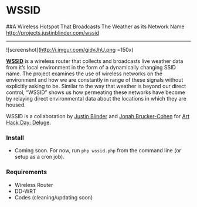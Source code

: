 # WSSID
##A Wireless Hotspot That Broadcasts The Weather as its Network Name    
http://projects.justinblinder.com/wssid

--- 
![screenshot](http://i.imgur.com/gidvJhU.png =150x)

**[WSSID](http://projects.justinblinder.com/wssid)** is a wireless router that collects and broadcasts live weather data from it’s local environment in the form of a dynamically changing SSID name. The project examines the use of wireless networks on the environment and how we are constantly in range of these signals without explicitly asking to be. Similar to the way that weather is beyond our direct control, “WSSID” shows us how permeating these networks have become by relaying direct environmental data about the locations in which they are housed.

WSSID is a collaboration by [Justin Blinder](http://www.justinblinder.com) and [Jonah Brucker-Cohen](http://www.coin-operated.com/) for [Art Hack Day: Deluge](http://arthackday.net/events/deluge).

### Install
* Coming soon. For now, run ```php wssid.php``` from the command line (or setup as a cron job).

### Requirements
* Wireless Router
* DD-WRT
* Codes (cleaning/updating soon)
